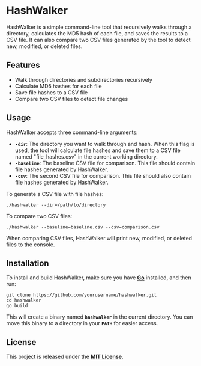 # HashWalker

HashWalker is a simple command-line tool that recursively walks through a directory, calculates the MD5 hash of each file, and saves the results to a CSV file. It can also compare two CSV files generated by the tool to detect new, modified, or deleted files.

## **Features**

- Walk through directories and subdirectories recursively
- Calculate MD5 hashes for each file
- Save file hashes to a CSV file
- Compare two CSV files to detect file changes

## **Usage**

HashWalker accepts three command-line arguments:

- **`-dir`**: The directory you want to walk through and hash. When this flag is used, the tool will calculate file hashes and save them to a CSV file named "file_hashes.csv" in the current working directory.
- **`-baseline`**: The baseline CSV file for comparison. This file should contain file hashes generated by HashWalker.
- **`-csv`**: The second CSV file for comparison. This file should also contain file hashes generated by HashWalker.

To generate a CSV file with file hashes:

```
./hashwalker --dir=/path/to/directory
```

To compare two CSV files:

```
./hashwalker --baseline=baseline.csv --csv=comparison.csv
```

When comparing CSV files, HashWalker will print new, modified, or deleted files to the console.

## **Installation**

To install and build HashWalker, make sure you have **[Go](https://golang.org/doc/install)** installed, and then run:

```
git clone https://github.com/yourusername/hashwalker.git
cd hashwalker
go build
```

This will create a binary named **`hashwalker`** in the current directory. You can move this binary to a directory in your **`PATH`** for easier access.

## **License**

This project is released under the **[MIT License](https://chat.openai.com/c/LICENSE)**.